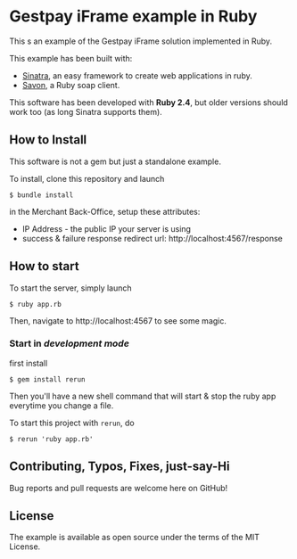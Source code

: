 # Gestpay iFrame example in Ruby

This s an example of the Gestpay iFrame solution implemented in Ruby.

This example has been built with:

- [Sinatra](http://www.sinatrarb.com/), an easy framework to create web applications in ruby.
- [Savon](http://savonrb.com/), a Ruby soap client.

This software has been developed with **Ruby 2.4**, but older versions should work too (as long Sinatra supports them).

## How to Install

This software is not a gem but just a standalone example.

To install, clone this repository and launch

```
$ bundle install
```

in the Merchant Back-Office, setup these attributes:

- IP Address - the public IP your server is using
- success & failure response redirect url: http://localhost:4567/response

## How to start

To start the server, simply launch

```
$ ruby app.rb
```

Then, navigate to http://localhost:4567 to see some magic.

### Start in *development mode*

first install

```console
$ gem install rerun
```

Then you'll have a new shell command that will start & stop the ruby app everytime you change a file.

To start this project with `rerun`, do

```console
$ rerun 'ruby app.rb'
```

## Contributing, Typos, Fixes, just-say-Hi

Bug reports and pull requests are welcome here on GitHub!

## License

The example is available as open source under the terms of the MIT License.